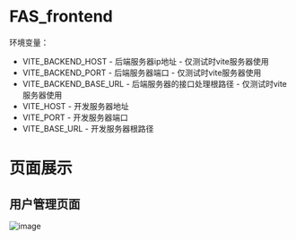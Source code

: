 # FAS_frontend

环境变量：
- VITE_BACKEND_HOST - 后端服务器ip地址 - 仅测试时vite服务器使用
- VITE_BACKEND_PORT - 后端服务器端口 - 仅测试时vite服务器使用
- VITE_BACKEND_BASE_URL - 后端服务器的接口处理根路径 - 仅测试时vite服务器使用
- VITE_HOST - 开发服务器地址
- VITE_PORT - 开发服务器端口
- VITE_BASE_URL - 开发服务器根路径

# 页面展示
## 用户管理页面
![image](https://github.com/user-attachments/assets/d190fdae-6c59-4305-abe3-1598dad0d472)

